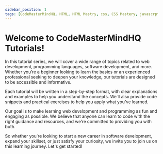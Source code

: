 ```yaml
---
sidebar_position: 1
tags: [CodeMasterMindHQ, HTML, HTML Mastry, css, CSS Mastery, javascrpt, JavaScript Mastery, js, react, jsx, node, dsa, data structures and algorithnms, node, mongoDB]
---
```


# Welcome to CodeMasterMindHQ Tutorials! 

<!-- <img src="https://raw.githubusercontent.com/aemmadi/aemmadi/master/wave.gif" width="50px" height="50px"></img>  -->


In this tutorial series, we will cover a wide range of topics related to web development, programming languages, software development, and more. Whether you're a beginner looking to learn the basics or an experienced professional seeking to deepen your knowledge, our tutorials are designed to be accessible and informative.

Each tutorial will be written in a step-by-step format, with clear explanations and examples to help you understand the concepts. We'll also provide code snippets and practical exercises to help you apply what you've learned.

Our goal is to make learning web development and programming as fun and engaging as possible. We believe that anyone can learn to code with the right guidance and resources, and we're committed to providing you with both.

So whether you're looking to start a new career in software development, expand your skillset, or just satisfy your curiosity, we invite you to join us on this learning journey. Let's get started!